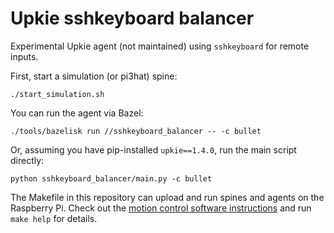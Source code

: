 # Upkie sshkeyboard balancer

Experimental Upkie agent (not maintained) using ``sshkeyboard`` for remote inputs.

First, start a simulation (or pi3hat) spine:

```console
./start_simulation.sh
```

You can run the agent via Bazel:

```console
./tools/bazelisk run //sshkeyboard_balancer -- -c bullet
```

Or, assuming you have pip-installed `upkie==1.4.0`, run the main script directly:

```console
python sshkeyboard_balancer/main.py -c bullet
```

The Makefile in this repository can upload and run spines and agents on the Raspberry Pi. Check out the [motion control software instructions](https://github.com/upkie/upkie/wiki/5%29-Motion-control-software) and run ``make help`` for details.
